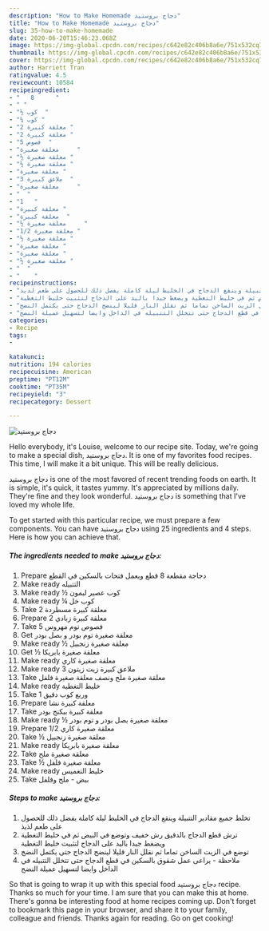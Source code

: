 ```yaml
---
description: "How to Make Homemade دجاج بروستيد"
title: "How to Make Homemade دجاج بروستيد"
slug: 35-how-to-make-homemade
date: 2020-06-20T15:46:23.068Z
image: https://img-global.cpcdn.com/recipes/c642e82c406b8a6e/751x532cq70/الصورة-الرئيسية-لوصفةدجاج-بروستيد.jpg
thumbnail: https://img-global.cpcdn.com/recipes/c642e82c406b8a6e/751x532cq70/الصورة-الرئيسية-لوصفةدجاج-بروستيد.jpg
cover: https://img-global.cpcdn.com/recipes/c642e82c406b8a6e/751x532cq70/الصورة-الرئيسية-لوصفةدجاج-بروستيد.jpg
author: Harriett Tran
ratingvalue: 4.5
reviewcount: 10584
recipeingredient:
- "   8      "
- " "
- "½ كوب  "
- "¼ كوب "
- "2 معلقة كبيرة "
- "2 معلقة كبيرة "
- "5 فصوص  "
- "معلقة صغيرة     "
- "½ معلقة صغيرة "
- "½ معلقة صغيرة "
- "معلقة صغيرة "
- "3 ملاعق كبيرة  "
- "معلقة صغيرة     "
- "  "
- "1   "
- "معلقة كبيرة "
- "معلقة كبيرة  "
- "½ معلقة صغيرة     "
- "1/2 معلقة صغيرة "
- "½ معلقة صغيرة "
- "معلقة صغيرة "
- "معلقة صغيرة "
- "½ معلقة صغيرة "
- "  "
- "    "
recipeinstructions:
- "تخلط جميع مقادير التتبيلة وينقع الدجاج في الخليط ليلة كاملة يفضل ذلك للحصول على طعم لذيذ"
- "ترش قطع الدجاج بالدقيق رش خفيف وتوضع في البيض ثم في خليط التغطية ويضغط جيدا باليد على الدجاج لتثبيت خليط التغطية"
- "توضع في الزيت الساخن تماما ثم نقلل النار قليلا لينضج الدجاج حتى يكتمل النضج"
- "ملاحظة يراعى عمل شقوق بالسكين في قطع الدجاج حتى تتخلل التتبيله في الداخل وايضا لتسهيل عميلة النضج"
categories:
- Recipe
tags:
- 

katakunci:  
nutrition: 194 calories
recipecuisine: American
preptime: "PT12M"
cooktime: "PT35M"
recipeyield: "3"
recipecategory: Dessert

---
```



![دجاج بروستيد](https://img-global.cpcdn.com/recipes/c642e82c406b8a6e/751x532cq70/الصورة-الرئيسية-لوصفةدجاج-بروستيد.jpg)

Hello everybody, it's Louise, welcome to our recipe site. Today, we're going to make a special dish, دجاج بروستيد. It is one of my favorites food recipes. This time, I will make it a bit unique. This will be really delicious.



دجاج بروستيد is one of the most favored of recent trending foods on earth. It is simple, it's quick, it tastes yummy. It's appreciated by millions daily. They're fine and they look wonderful. دجاج بروستيد is something that I've loved my whole life.


To get started with this particular recipe, we must prepare a few components. You can have دجاج بروستيد using 25 ingredients and 4 steps. Here is how you can achieve that.

<!--inarticleads1-->

##### The ingredients needed to make دجاج بروستيد:

1. Prepare  دجاجة مقطعة 8 قطع ويعمل فتحات بالسكين في القطع
1. Make ready  التتبيله
1. Make ready ½ كوب عصير ليمون
1. Make ready ¼ كوب خل
1. Take 2 معلقة كبيرة مسطردة
1. Prepare 2 معلقة كبيرة زبادي
1. Take 5 فصوص توم مهروس
1. Get معلقة صغيرة توم بودر و بصل بودر
1. Make ready ½ معلقة صغيرة زنجبيل
1. Get ½ معلقة صغيرة بابريكا
1. Make ready معلقة صغيرة كاري
1. Make ready 3 ملاعق كبيرة زيت زيتون
1. Take معلقة صغيرة ملح ونصف معلقة صغيرة فلفل
1. Make ready  خليط التغطية
1. Take 1 وربع كوب دقيق
1. Prepare معلقة كبيرة نشا
1. Take معلقة كبيرة بيكنج بودر
1. Make ready ½ معلقة صغيرة بصل بودر و توم بودر
1. Prepare 1/2 معلقة صغيرة كاري
1. Take ½ معلقة صغيرة زنجبيل
1. Make ready معلقة صغيرة بابريكا
1. Take معلقة صغيرة ملح
1. Take ½ معلقة صغيرة فلفل
1. Make ready  خليط التغميس
1. Take  بيض - ملح وفلفل




<!--inarticleads2-->

##### Steps to make دجاج بروستيد:

1. تخلط جميع مقادير التتبيلة وينقع الدجاج في الخليط ليلة كاملة يفضل ذلك للحصول على طعم لذيذ
1. ترش قطع الدجاج بالدقيق رش خفيف وتوضع في البيض ثم في خليط التغطية ويضغط جيدا باليد على الدجاج لتثبيت خليط التغطية
1. توضع في الزيت الساخن تماما ثم نقلل النار قليلا لينضج الدجاج حتى يكتمل النضج
1. ملاحظة - يراعى عمل شقوق بالسكين في قطع الدجاج حتى تتخلل التتبيله في الداخل وايضا لتسهيل عميلة النضج




So that is going to wrap it up with this special food دجاج بروستيد recipe. Thanks so much for your time. I am sure that you can make this at home. There's gonna be interesting food at home recipes coming up. Don't forget to bookmark this page in your browser, and share it to your family, colleague and friends. Thanks again for reading. Go on get cooking!
